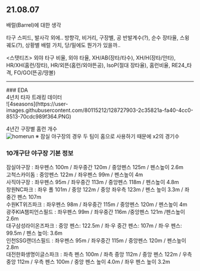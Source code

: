 ## 21.08.07
배럴(Barrel)에 대한 생각 

타구 스피드, 발사각 외에..
방향각, 비거리, 구장별, 공 반발계수(?), 순수 장타율, 스윙궤도(?), 상황별 배럴 가치, 당/밀에도 뭔가가 있을까..<br/>

<스탯티즈> 외야 타구 비율, 외야 타율, XH/AB(장타/타수), XH/H(장타/안타), HR/XH(홈런/장타), HR/외뜬(홈런/외야뜬공), IsoP(절대 장타율), 홈런비율, RE24_타격, FO/GO(뜬공/땅볼)
<hr/>
### EDA <br/>
4년치 타자 트래킹 데이터 <br/>
![4seasons](https://user-images.githubusercontent.com/80115212/128727903-2c35821a-fa40-4cc0-8513-70cdc989f364.PNG)

4년간 구장별 홈런 개수 <br/>
![homerun](https://user-images.githubusercontent.com/80115212/128727351-0a57fea0-a39f-45ef-b9d1-e9fe5dee1faa.PNG)
※ 잠실 야구장의 경우 두 팀이 홈으로 사용하기 때문에 x2의 경기수 <br/>

### 10개구단 야구장 기본 정보
잠실야구장 : 좌우펜스 100m / 좌우중간 120m / 중앙펜스 125m / 펜스높이 2.6m <br/>
고척스카이돔 : 중앙펜스 122m / 좌우펜스 99m / 펜스높이 4m <br/>
사직야구장 : 좌우펜스 95m / 좌우중간 113m / 중앙펜스 118m / 펜스높이 4.8m <br/>
창원NC파크 : 좌우 폴 101m / 중앙 122m / 중앙 좌우측 123m / 펜스 높이 3.3m / 좌중간 펜스 107m <br/>
수원KT위즈파크 : 좌우펜스 98m / 좌우중간 115m / 중앙펜스 120m / 펜스높이 4m <br/>
광주KIA챔피언스필드 : 좌우펜스 99m / 좌우중간 116m /중앙펜스 121m /펜스높이 2.6m <br/>
대구삼성라이온즈파크 : 중앙 펜스: 122.5m / 좌·우 중간 펜스: 107m / 좌·우 펜스: 99.5m / 펜스 높이: 3.6m <br/>
인천SSG랜더스필드 : 좌우펜스 95m / 좌우중간 115m / 중앙펜스 120m / 펜스높이 2.8m <br/>
대전한화생명이글스파크 : 좌측 펜스 100m / 좌측 중앙 112m / 중앙 펜스 122m / 우측 중앙 112m / 우측 펜스 100m / 중앙 펜스 높이 4.0m / 좌우 펜스 높이 3.2m <br/>


